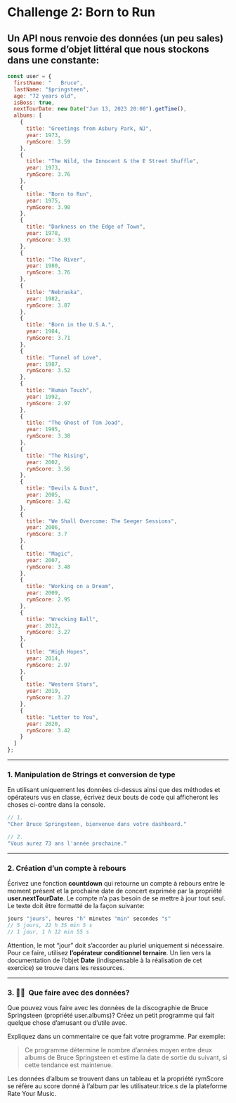 # Challenge 2: Born to Run

## Un API nous renvoie des données (un peu sales) sous forme d’objet littéral que nous stockons dans une constante:

```jsx
const user = {
  firstName: "   Bruce",
  lastName: "$pringsteen",
  age: "72 years old",
  isBoss: true,
  nextTourDate: new Date("Jun 13, 2023 20:00").getTime(),
  albums: [
    {
      title: "Greetings from Asbury Park, NJ",
      year: 1973,
      rymScore: 3.59
    },
    {
      title: "The Wild, the Innocent & the E Street Shuffle",
      year: 1973,
      rymScore: 3.76
    },
    {
      title: "Born to Run",
      year: 1975,
      rymScore: 3.98
    },
    {
      title: "Darkness on the Edge of Town",
      year: 1978,
      rymScore: 3.93
    },
    {
      title: "The River",
      year: 1980,
      rymScore: 3.76
    },
    {
      title: "Nebraska",
      year: 1982,
      rymScore: 3.87
    },
    {
      title: "Born in the U.S.A.",
      year: 1984,
      rymScore: 3.71
    },
    {
      title: "Tunnel of Love",
      year: 1987,
      rymScore: 3.52
    },
    {
      title: "Human Touch",
      year: 1992,
      rymScore: 2.97
    },
    {
      title: "The Ghost of Tom Joad",
      year: 1995,
      rymScore: 3.38
    },
    {
      title: "The Rising",
      year: 2002,
      rymScore: 3.56
    },
    {
      title: "Devils & Dust",
      year: 2005,
      rymScore: 3.42
    },
    {
      title: "We Shall Overcome: The Seeger Sessions",
      year: 2006,
      rymScore: 3.7
    },
    {
      title: "Magic",
      year: 2007,
      rymScore: 3.48
    },
    {
      title: "Working on a Dream",
      year: 2009,
      rymScore: 2.95
    },
    {
      title: "Wrecking Ball",
      year: 2012,
      rymScore: 3.27
    },
    {
      title: "High Hopes",
      year: 2014,
      rymScore: 2.97
    },
    {
      title: "Western Stars",
      year: 2019,
      rymScore: 3.27
    },
    {
      title: "Letter to You",
      year: 2020,
      rymScore: 3.42
    }
  ]
};
```

---

### 1. Manipulation de Strings et conversion de type

En utilisant uniquement les données ci-dessus ainsi que des méthodes et opérateurs vus en classe, écrivez deux bouts de code qui afficheront les choses ci-contre dans la console.

```jsx
// 1.
"Cher Bruce Springsteen, bienvenue dans votre dashboard."

// 2.
"Vous aurez 73 ans l'année prochaine." 
```

---

### 2. Création d’un compte à rebours

Écrivez une fonction **countdown** qui retourne un compte à rebours entre le moment présent et la prochaine date de concert exprimée par la propriété **user.nextTourDate**. Le compte n’a pas besoin de se mettre à jour tout seul. Le texte doit être formatté de la façon suivante: 

```jsx
jours "jours", heures "h" minutes "min" secondes "s"
// 5 jours, 22 h 35 min 5 s
// 1 jour, 1 h 12 min 55 s
```

Attention, le mot “jour” doit s’accorder au pluriel uniquement si nécessaire. Pour ce faire, utilisez **l’opérateur conditionnel ternaire**. Un lien vers la documentation de l’objet **Date** (indispensable à la réalisation de cet exercice) se trouve dans les ressources. 

---

### 3. 🧑‍🎨  Que faire avec des données?

Que pouvez vous faire avec les données de la discographie de Bruce Springsteen (propriété user.albums)? Créez un petit programme qui fait quelque chose d’amusant ou d’utile avec.

Expliquez dans un commentaire ce que fait votre programme.  Par exemple:  

> Ce programme détermine le nombre d’années moyen entre deux albums de Bruce Springsteen et estime la date de sortie du suivant, si cette tendance est maintenue.
> 

Les données d’album se trouvent dans un tableau et la propriété rymScore se réfère au score donné à l’album par les utilisateur.trice.s de la plateforme Rate Your Music.

 

[](https://rateyourmusic.com/artist/bruce-springsteen)